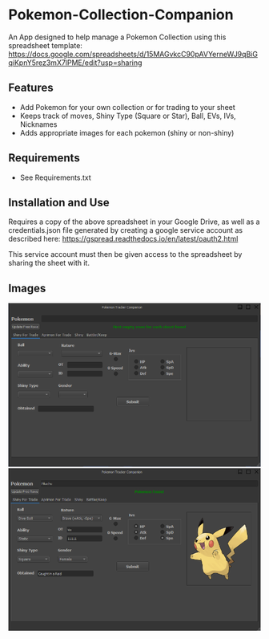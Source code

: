 ﻿# Pokemon-Collection-Companion
An App designed to help manage a Pokemon Collection using this spreadsheet template: https://docs.google.com/spreadsheets/d/15MAGvkcC90pAVYerneWJ9qBiGqiKpnY5rez3mX7lPME/edit?usp=sharing

## Features
* Add Pokemon for your own collection or for trading to your sheet
* Keeps track of moves, Shiny Type (Square or Star), Ball, EVs, IVs, Nicknames
* Adds appropriate images for each pokemon (shiny or non-shiny)

## Requirements
* See Requirements.txt

## Installation and Use
Requires a copy of the above spreadsheet in your Google Drive, as well as a credentials.json file generated by creating a google service account as described here: https://gspread.readthedocs.io/en/latest/oauth2.html

This service account must then be given access to the spreadsheet by sharing the sheet with it. 

## Images
![Home Page](./images/homePage.PNG)
![Listing Ready for Addition](./images/listingReady.PNG)
